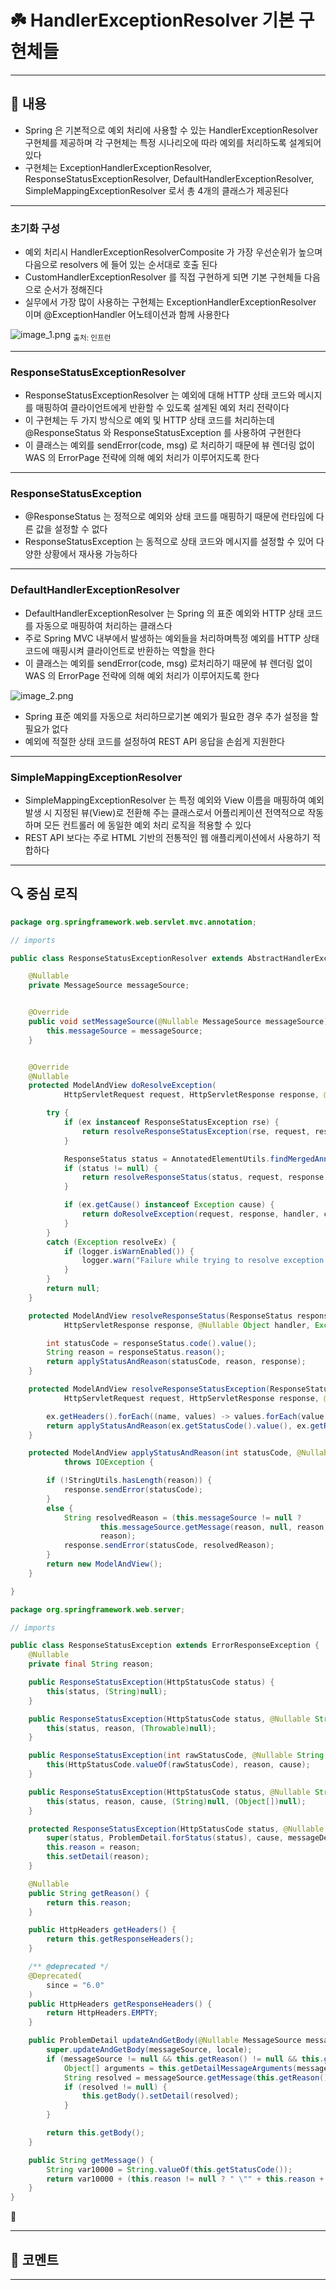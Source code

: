 # ☘️ HandlerExceptionResolver 기본 구현체들

---

## 📖 내용

- Spring 은 기본적으로 예외 처리에 사용할 수 있는 HandlerExceptionResolver 구현체를 제공하며 각 구현체는 특정 시나리오에 따라 예외를 처리하도록 설계되어 있다
- 구현체는 ExceptionHandlerExceptionResolver, ResponseStatusExceptionResolver, DefaultHandlerExceptionResolver, SimpleMappingExceptionResolver 로서 총 4개의
  클래스가 제공된다

---

### 초기화 구성

- 예외 처리시 HandlerExceptionResolverComposite 가 가장 우선순위가 높으며 다음으로 resolvers 에 들어 있는 순서대로 호출 된다
- CustomHandlerExceptionResolver 를 직접 구현하게 되면 기본 구현체들 다음으로 순서가 정해진다
- 실무에서 가장 많이 사용하는 구현체는 ExceptionHandlerExceptionResolver 이며 @ExceptionHandler 어노테이션과 함께 사용한다

![image_1.png](image_1.png)
<sub>출처: 인프런</sub>

---

### ResponseStatusExceptionResolver
- ResponseStatusExceptionResolver 는 예외에 대해 HTTP 상태 코드와 메시지를 매핑하여 클라이언트에게 반환할 수 있도록 설계된 예외 처리 전략이다
- 이 구현체는 두 가지 방식으로 예외 및 HTTP 상태 코드를 처리하는데 @ResponseStatus 와 ResponseStatusException 를 사용하여 구현한다
- 이 클래스는 예외를 sendError(code, msg) 로 처리하기 때문에 뷰 렌더링 없이 WAS 의 ErrorPage 전략에 의해 예외 처리가 이루어지도록 한다

---

### ResponseStatusException
- @ResponseStatus 는 정적으로 예외와 상태 코드를 매핑하기 때문에 런타임에 다른 값을 설정할 수 없다
- ResponseStatusException 는 동적으로 상태 코드와 메시지를 설정할 수 있어 다양한 상황에서 재사용 가능하다

---

### DefaultHandlerExceptionResolver
- DefaultHandlerExceptionResolver 는 Spring 의 표준 예외와 HTTP 상태 코드를 자동으로 매핑하여 처리하는 클래스다
- 주로 Spring MVC 내부에서 발생하는 예외들을 처리하며특정 예외를 HTTP 상태 코드에 매핑시켜 클라이언트로 반환하는 역할을 한다
- 이 클래스는 예외를 sendError(code, msg) 로처리하기 때문에 뷰 렌더링 없이 WAS 의 ErrorPage 전략에 의해 예외 처리가 이루어지도록 한다


![image_2.png](image_2.png)
- Spring 표준 예외를 자동으로 처리하므로기본 예외가 필요한 경우 추가 설정을 할 필요가 없다
- 예외에 적절한 상태 코드를 설정하여 REST API 응답을 손쉽게 지원한다

---

### SimpleMappingExceptionResolver
- SimpleMappingExceptionResolver 는 특정 예외와 View 이름을 매핑하여 예외 발생 시 지정된 뷰(View)로 전환해 주는 클래스로서 어플리케이션 전역적으로 작동하며 모든 컨트롤러
  에 동일한 예외 처리 로직을 적용할 수 있다
- REST API 보다는 주로 HTML 기반의 전통적인 웹 애플리케이션에서 사용하기 적합하다

---

## 🔍 중심 로직

```java
package org.springframework.web.servlet.mvc.annotation;

// imports

public class ResponseStatusExceptionResolver extends AbstractHandlerExceptionResolver implements MessageSourceAware {

	@Nullable
	private MessageSource messageSource;


	@Override
	public void setMessageSource(@Nullable MessageSource messageSource) {
		this.messageSource = messageSource;
	}


	@Override
	@Nullable
	protected ModelAndView doResolveException(
			HttpServletRequest request, HttpServletResponse response, @Nullable Object handler, Exception ex) {

		try {
			if (ex instanceof ResponseStatusException rse) {
				return resolveResponseStatusException(rse, request, response, handler);
			}

			ResponseStatus status = AnnotatedElementUtils.findMergedAnnotation(ex.getClass(), ResponseStatus.class);
			if (status != null) {
				return resolveResponseStatus(status, request, response, handler, ex);
			}

			if (ex.getCause() instanceof Exception cause) {
				return doResolveException(request, response, handler, cause);
			}
		}
		catch (Exception resolveEx) {
			if (logger.isWarnEnabled()) {
				logger.warn("Failure while trying to resolve exception [" + ex.getClass().getName() + "]", resolveEx);
			}
		}
		return null;
	}

	protected ModelAndView resolveResponseStatus(ResponseStatus responseStatus, HttpServletRequest request,
			HttpServletResponse response, @Nullable Object handler, Exception ex) throws Exception {

		int statusCode = responseStatus.code().value();
		String reason = responseStatus.reason();
		return applyStatusAndReason(statusCode, reason, response);
	}

	protected ModelAndView resolveResponseStatusException(ResponseStatusException ex,
			HttpServletRequest request, HttpServletResponse response, @Nullable Object handler) throws Exception {

		ex.getHeaders().forEach((name, values) -> values.forEach(value -> response.addHeader(name, value)));
		return applyStatusAndReason(ex.getStatusCode().value(), ex.getReason(), response);
	}

	protected ModelAndView applyStatusAndReason(int statusCode, @Nullable String reason, HttpServletResponse response)
			throws IOException {

		if (!StringUtils.hasLength(reason)) {
			response.sendError(statusCode);
		}
		else {
			String resolvedReason = (this.messageSource != null ?
					this.messageSource.getMessage(reason, null, reason, LocaleContextHolder.getLocale()) :
					reason);
			response.sendError(statusCode, resolvedReason);
		}
		return new ModelAndView();
	}

}
```

```java
package org.springframework.web.server;

// imports

public class ResponseStatusException extends ErrorResponseException {
    @Nullable
    private final String reason;

    public ResponseStatusException(HttpStatusCode status) {
        this(status, (String)null);
    }

    public ResponseStatusException(HttpStatusCode status, @Nullable String reason) {
        this(status, reason, (Throwable)null);
    }

    public ResponseStatusException(int rawStatusCode, @Nullable String reason, @Nullable Throwable cause) {
        this(HttpStatusCode.valueOf(rawStatusCode), reason, cause);
    }

    public ResponseStatusException(HttpStatusCode status, @Nullable String reason, @Nullable Throwable cause) {
        this(status, reason, cause, (String)null, (Object[])null);
    }

    protected ResponseStatusException(HttpStatusCode status, @Nullable String reason, @Nullable Throwable cause, @Nullable String messageDetailCode, @Nullable Object[] messageDetailArguments) {
        super(status, ProblemDetail.forStatus(status), cause, messageDetailCode, messageDetailArguments);
        this.reason = reason;
        this.setDetail(reason);
    }

    @Nullable
    public String getReason() {
        return this.reason;
    }

    public HttpHeaders getHeaders() {
        return this.getResponseHeaders();
    }

    /** @deprecated */
    @Deprecated(
        since = "6.0"
    )
    public HttpHeaders getResponseHeaders() {
        return HttpHeaders.EMPTY;
    }

    public ProblemDetail updateAndGetBody(@Nullable MessageSource messageSource, Locale locale) {
        super.updateAndGetBody(messageSource, locale);
        if (messageSource != null && this.getReason() != null && this.getReason().equals(this.getBody().getDetail())) {
            Object[] arguments = this.getDetailMessageArguments(messageSource, locale);
            String resolved = messageSource.getMessage(this.getReason(), arguments, (String)null, locale);
            if (resolved != null) {
                this.getBody().setDetail(resolved);
            }
        }

        return this.getBody();
    }

    public String getMessage() {
        String var10000 = String.valueOf(this.getStatusCode());
        return var10000 + (this.reason != null ? " \"" + this.reason + "\"" : "");
    }
}
```

📌

---

## 💬 코멘트

---
